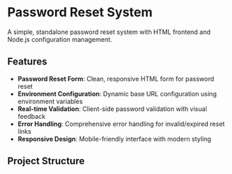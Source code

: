 # Password Reset System

A simple, standalone password reset system with HTML frontend and Node.js configuration management.

## Features

- **Password Reset Form**: Clean, responsive HTML form for password reset
- **Environment Configuration**: Dynamic base URL configuration using environment variables
- **Real-time Validation**: Client-side password validation with visual feedback
- **Error Handling**: Comprehensive error handling for invalid/expired reset links
- **Responsive Design**: Mobile-friendly interface with modern styling

## Project Structure
